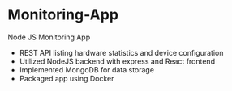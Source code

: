 # Monitoring-App
Node JS Monitoring App

- REST API listing hardware statistics and device configuration
- Utilized NodeJS backend with express and React frontend
- Implemented MongoDB for data storage
- Packaged app using Docker
